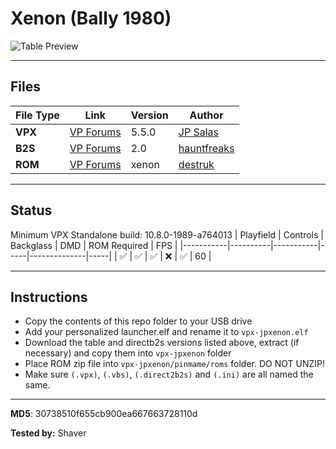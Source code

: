 # Xenon (Bally 1980)

![Table Preview](../../images/vpx-jps-xenon-preview.png)

---

## Files
| File Type | Link | Version | Author | 
|-----------|--------|----------|--------------|
| **VPX** | [VP Forums](https://www.vpforums.org/index.php?app=downloads&showfile=12098) | 5.5.0 | [JP Salas](https://www.vpforums.org/index.php?showuser=277) |
| **B2S** | [VP Forums](https://vpuniverse.com/files/file/16711-xenon-bally-1980-b2s/) | 2.0 | [hauntfreaks](https://www.vpforums.org/index.php?showuser=73849) |
| **ROM** | [VP Forums](https://www.vpforums.org/index.php?app=downloads&showfile=671) | xenon | [destruk](https://www.vpforums.org/index.php?showuser=5) |

---

## Status 
Minimum VPX Standalone build: 10.8.0-1989-a764013
| Playfield | Controls | Backglass | DMD | ROM Required | FPS | 
|-----------|----------|-----------|-----|--------------|-----|
| :white_check_mark: | :white_check_mark: | :white_check_mark: | :x: | :white_check_mark: | 60 |

---

## Instructions

- Copy the contents of this repo folder to your USB drive
- Add your personalized launcher.elf and rename it to `vpx-jpxenon.elf`
- Download the table and directb2s versions listed above, extract (if necessary) and copy them into `vpx-jpxenon` folder
- Place ROM zip file into `vpx-jpxenon/pinmame/roms` folder. DO NOT UNZIP!
- Make sure `(.vpx)`, `(.vbs)`, `(.direct2b2s)` and `(.ini)` are all named the same.

---

**MD5**: 30738510f655cb900ea667663728110d

**Tested by:** Shaver
